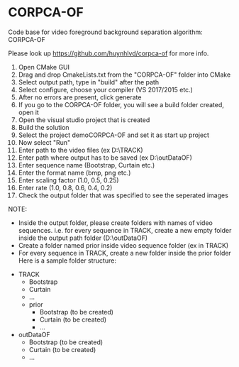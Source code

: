 # CORPCA-OF
Code base for video foreground background separation algorithm: CORPCA-OF

Please look up https://github.com/huynhlvd/corpca-of for more info.

1. Open CMake GUI
2. Drag and drop CmakeLists.txt from the "CORPCA-OF" folder into CMake
3. Select output path, type in "build" after the path
4. Select configure, choose your compiler (VS 2017/2015 etc.)
5. After no errors are present, click generate
6. If you go to the CORPCA-OF folder, you will see a build folder created, open it
7. Open the visual studio project that is created
8. Build the solution
9. Select the project demoCORPCA-OF and set it as start up project
10. Now select "Run"
11. Enter path to the video files (ex D:\TRACK)
12. Enter path where output has to be saved (ex D:\outDataOF)
13. Enter sequence name (Bootstrap, Curtain etc.)
14. Enter the format name (bmp, png etc.)
14. Enter scaling factor (1.0, 0.5, 0.25)
15. Enter rate (1.0, 0.8, 0.6, 0.4, 0.2)
16. Check the output folder that was specified to see the seperated images

NOTE: 
* Inside the output folder, please create folders with names of video sequences. i.e. for every sequence in TRACK, create a new empty folder inside the output path folder (D:\outDataOF)
* Create a folder named prior inside video sequence folder (ex in TRACK)
* For every sequence in TRACK, create a new folder inside the prior folder
Here is a sample folder structure:

- TRACK
    * Bootstrap 
    * Curtain 
    * ...
    * prior 
      + Bootstrap (to be created)
      + Curtain (to be created)
      + ...
- outDataOF
    * Bootstrap (to be created)
    * Curtain (to be created)
    * ...

